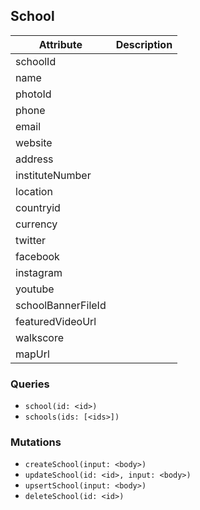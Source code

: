 ## School

Attribute | Description
--- | ---
schoolId | 
name | 
photoId | 
phone | 
email | 
website | 
address | 
instituteNumber | 
location | 
countryid | 
currency | 
twitter | 
facebook | 
instagram | 
youtube | 
schoolBannerFileId | 
featuredVideoUrl | 
walkscore | 
mapUrl | 


### Queries

* `school(id: <id>)`
* `schools(ids: [<ids>])`

### Mutations

* `createSchool(input: <body>)`
* `updateSchool(id: <id>, input: <body>)`
* `upsertSchool(input: <body>)`
* `deleteSchool(id: <id>)`